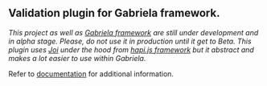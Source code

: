 ## Validation plugin for Gabriela framework.

*This project as well as [Gabriela framework](https://github.com/gabriela-framework/gabriela) are still under development and in alpha
stage. Please, do not use it in production until it get to Beta.
This plugin uses [Joi](https://github.com/hapijs/joi) under the hood from [hapi.js framework](https://github.com/hapijs) but it 
abstract and makes a lot easier to use within Gabriela.*
 
 Refer to [documentation]() for additional information.
